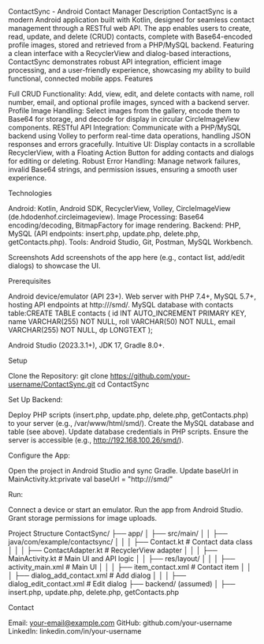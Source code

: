 ContactSync - Android Contact Manager
Description
ContactSync is a modern Android application built with Kotlin, designed for seamless contact management through a RESTful web API. The app enables users to create, read, update, and delete (CRUD) contacts, complete with Base64-encoded profile images, stored and retrieved from a PHP/MySQL backend. Featuring a clean interface with a RecyclerView and dialog-based interactions, ContactSync demonstrates robust API integration, efficient image processing, and a user-friendly experience, showcasing my ability to build functional, connected mobile apps.
Features

Full CRUD Functionality: Add, view, edit, and delete contacts with name, roll number, email, and optional profile images, synced with a backend server.
Profile Image Handling: Select images from the gallery, encode them to Base64 for storage, and decode for display in circular CircleImageView components.
RESTful API Integration: Communicate with a PHP/MySQL backend using Volley to perform real-time data operations, handling JSON responses and errors gracefully.
Intuitive UI: Display contacts in a scrollable RecyclerView, with a Floating Action Button for adding contacts and dialogs for editing or deleting.
Robust Error Handling: Manage network failures, invalid Base64 strings, and permission issues, ensuring a smooth user experience.

Technologies

Android: Kotlin, Android SDK, RecyclerView, Volley, CircleImageView (de.hdodenhof.circleimageview).
Image Processing: Base64 encoding/decoding, BitmapFactory for image rendering.
Backend: PHP, MySQL (API endpoints: insert.php, update.php, delete.php, getContacts.php).
Tools: Android Studio, Git, Postman, MySQL Workbench.

Screenshots
Add screenshots of the app here (e.g., contact list, add/edit dialogs) to showcase the UI.




Prerequisites

Android device/emulator (API 23+).
Web server with PHP 7.4+, MySQL 5.7+, hosting API endpoints at http://<your-server-ip>/smd/.
MySQL database with contacts table:CREATE TABLE contacts (
    id INT AUTO_INCREMENT PRIMARY KEY,
    name VARCHAR(255) NOT NULL,
    roll VARCHAR(50) NOT NULL,
    email VARCHAR(255) NOT NULL,
    dp LONGTEXT
);


Android Studio (2023.3.1+), JDK 17, Gradle 8.0+.

Setup

Clone the Repository:
git clone https://github.com/your-username/ContactSync.git
cd ContactSync


Set Up Backend:

Deploy PHP scripts (insert.php, update.php, delete.php, getContacts.php) to your server (e.g., /var/www/html/smd/).
Create the MySQL database and table (see above).
Update database credentials in PHP scripts.
Ensure the server is accessible (e.g., http://192.168.100.26/smd/).


Configure the App:

Open the project in Android Studio and sync Gradle.
Update baseUrl in MainActivity.kt:private val baseUrl = "http://<your-server-ip>/smd/"




Run:

Connect a device or start an emulator.
Run the app from Android Studio.
Grant storage permissions for image uploads.



Project Structure
ContactSync/
├── app/
│   ├── src/main/
│   │   ├── java/com/example/contactsync/
│   │   │   ├── Contact.kt          # Contact data class
│   │   │   ├── ContactAdapter.kt   # RecyclerView adapter
│   │   │   ├── MainActivity.kt     # Main UI and API logic
│   │   ├── res/layout/
│   │   │   ├── activity_main.xml         # Main UI
│   │   │   ├── item_contact.xml          # Contact item
│   │   │   ├── dialog_add_contact.xml    # Add dialog
│   │   │   ├── dialog_edit_contact.xml   # Edit dialog
├── backend/ (assumed)
│   ├── insert.php, update.php, delete.php, getContacts.php

Contact

Email: your-email@example.com
GitHub: github.com/your-username
LinkedIn: linkedin.com/in/your-username

